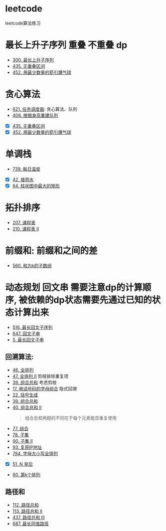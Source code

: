 # leetcode
leetcode算法练习

# 最长上升子序列 重叠 不重叠 dp
* [300. 最长上升子序列](https://leetcode-cn.com/problems/longest-increasing-subsequence/)
* [435. 无重叠区间](https://leetcode-cn.com/problems/non-overlapping-intervals/)
* [452. 用最少数量的箭引爆气球](https://leetcode-cn.com/problems/minimum-number-of-arrows-to-burst-balloons/)

# 贪心算法
* [621. 任务调度器](https://leetcode-cn.com/problems/task-scheduler/): 贪心算法、队列
* [406. 根据身高重建队列](https://leetcode-cn.com/problems/queue-reconstruction-by-height/)

* [x] [435. 无重叠区间](https://leetcode-cn.com/problems/non-overlapping-intervals/)
* [x] [452. 用最少数量的箭引爆气球](https://leetcode-cn.com/problems/minimum-number-of-arrows-to-burst-balloons/)

# 单调栈
* [739. 每日温度](https://leetcode-cn.com/problems/daily-temperatures/)

- [x] [42. 接雨水](https://leetcode-cn.com/problems/trapping-rain-water/)
- [x] [84. 柱状图中最大的矩形](https://leetcode-cn.com/problems/largest-rectangle-in-histogram/)

# 拓扑排序
* [207. 课程表](https://leetcode-cn.com/problems/course-schedule)
* [210. 课程表 II](https://leetcode-cn.com/problems/course-schedule-ii/)

# 前缀和: 前缀和之间的差
* [560. 和为k的子数组](https://leetcode-cn.com/problems/subarray-sum-equals-k/submissions/)

# 动态规划 回文串 需要注意dp的计算顺序, 被依赖的dp状态需要先通过已知的状态计算出来
* [516. 最长回文子序列](https://leetcode-cn.com/problems/longest-palindromic-subsequence/)
* [647. 回文子串](https://leetcode-cn.com/problems/palindromic-substrings/)
* [5. 最长回文子串](https://leetcode-cn.com/problems/longest-palindromic-substring/)

## 回溯算法:
* [46. 全排列](https://leetcode-cn.com/problems/permutations/)
* [47. 全排列 II](https://leetcode-cn.com/problems/permutations-ii/) 剪枝排除重复项
* [39. 组合总和](https://leetcode-cn.com/problems/combination-sum/) 考虑剪枝
* [17. 电话号码的字母组合](https://leetcode-cn.com/problems/letter-combinations-of-a-phone-number/) 隐式回溯
* [22. 括号生成](https://leetcode-cn.com/problems/generate-parentheses/)
* [39. 组合总和](https://leetcode-cn.com/problems/combination-sum/)
* [40. 组合总和 II](https://leetcode-cn.com/problems/combination-sum-ii/) 
  > 组合总和两题的不同在于每个元素能否重复使用
* [77. 组合](https://leetcode-cn.com/problems/combinations/)
* [78. 子集](https://leetcode-cn.com/problems/subsets/)
* [90. 子集 II](https://leetcode-cn.com/problems/subsets-ii/)
* [93. 复原IP地址](https://leetcode-cn.com/problems/restore-ip-addresses/)
* [784. 字母大小写全排列](https://leetcode-cn.com/problems/letter-case-permutation/)

- [x] [51. N 皇后](https://leetcode-cn.com/problems/n-queens/)
* [60. 第k个排列](https://leetcode-cn.com/problems/permutation-sequence/)

## 路径和
* [112. 路径总和](https://leetcode-cn.com/problems/path-sum/)
* [113. 路径总和 II](https://leetcode-cn.com/problems/path-sum-ii/)
* [437. 路径总和 III](https://leetcode-cn.com/problems/path-sum-iii/)
* [687. 最长同值路径](https://leetcode-cn.com/problems/longest-univalue-path/)